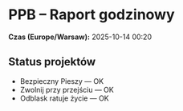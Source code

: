 # PPB – Raport godzinowy
**Czas (Europe/Warsaw):** 2025-10-14 00:20

## Status projektów
- Bezpieczny Pieszy — OK
- Zwolnij przy przejściu — OK
- Odblask ratuje życie — OK

